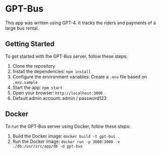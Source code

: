 # GPT-Bus

This app was written using GPT-4. It tracks the riders and payments of a large bus rental.

## Getting Started

To get started with the GPT-Bus server, follow these steps:

1. Clone the repository
2. Install the dependencies: `npm install`
3. Configure the environment variables: Create a `.env` file based on `.env.sample`
4. Start the app: `npm start`
5. Open your browser: `http://localhost:3000`
6. Default admin account: admin / password123

## Docker

To run the GPT-Bus server using Docker, follow these steps:

1. Build the Docker image: `docker build -t gpt-bus .`
2. Run the Docker image: `docker run -p 3000:3000 -v ./db:/usr/src/app/db -d gpt-bus`
